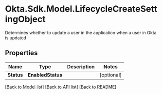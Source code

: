 # Okta.Sdk.Model.LifecycleCreateSettingObject
Determines whether to update a user in the application when a user in Okta is updated

## Properties

Name | Type | Description | Notes
------------ | ------------- | ------------- | -------------
**Status** | **EnabledStatus** |  | [optional] 

[[Back to Model list]](../README.md#documentation-for-models) [[Back to API list]](../README.md#documentation-for-api-endpoints) [[Back to README]](../README.md)

